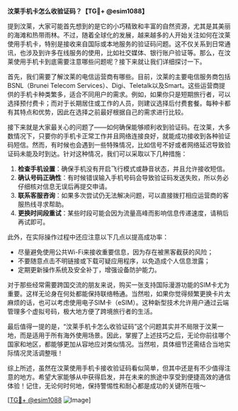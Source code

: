 **汶莱手机卡怎么收验证码？【TG💪+ @esim1088】**

提到汶莱，大家可能首先想到的是它的小巧精致和丰富的自然资源，尤其是其美丽的海滩和热带雨林。不过，随着全球化的发展，越来越多的人开始关注如何在汶莱使用手机卡，特别是接收来自国际或本地服务的验证码问题。这不仅关系到日常通讯，也涉及到许多在线服务的使用，比如社交媒体、银行账户验证等。那么，在汶莱使用手机卡到底需要注意哪些问题呢？接下来就让我们详细探讨一下。

首先，我们需要了解汶莱的电信运营商有哪些。目前，汶莱的主要电信服务商包括BSNL（Brunei Telecom Services）、Digi、Teletalk以及Smart。这些运营商提供的手机卡种类繁多，适合不同用户的需求。例如，如果你只是短期旅行者，可以选择预付费卡；而对于长期居住或工作的人员，则建议选择后付费套餐。每种卡都有其特点和优势，因此在选择之前最好根据自己的需求进行比较。

接下来就是大家最关心的问题了——如何确保能够顺利收到验证码。在汶莱，大多数情况下，只要你的手机卡正常工作并且网络连接良好，就能成功接收到各种验证码短信。然而，有时候也会遇到一些特殊情况，比如信号不好或者网络延迟导致验证码未能及时到达。针对这种情况，我们可以采取以下几种措施：

1. **检查手机设置**：确保手机没有开启飞行模式或静音状态，并且允许接收短信。
2. **确认号码正确性**：有时候错误输入手机号码会导致验证码发送失败，所以务必仔细核对信息无误后再提交申请。
3. **联系客服咨询**：如果多次尝试仍无法解决问题，可以直接拨打相应运营商的客服热线寻求帮助。
4. **更换时间段重试**：某些时段可能会因为流量高峰而影响信息传递速度，请稍后再试即可。

此外，在实际操作过程中还应注意以下几点以提高成功率：
- 尽量避免使用公共Wi-Fi来接收重要信息，因为存在被黑客截获的风险；
- 不要随意点击不明链接或下载可疑应用程序，以免造成个人信息泄露；
- 定期更新操作系统及安全补丁，增强设备防护能力。

对于那些经常需要跨国交流的朋友来说，购买一张支持国际漫游功能的SIM卡尤为重要。这样无论身在何处都能保持联络畅通。当然啦，如果你觉得频繁更换卡片太麻烦的话，也可以考虑使用电子SIM卡（eSIM）。这种新型技术允许用户通过云端管理多个虚拟号码，极大地方便了跨境旅行者的生活。

最后值得一提的是，“汶莱手机卡怎么收验证码”这个问题其实并不局限于汶莱一地，而是适用于所有海外使用场景。因此，掌握了上述技巧之后，无论你前往哪个国家和地区，都能够更加从容地应对类似情况。当然啦，具体细节还需结合当地实际情况灵活调整哦！

综上所述，虽然在汶莱使用手机卡接收验证码看似简单，但其中还是有不少值得注意的地方。希望大家能够从中获得启发，并在未来的旅途中享受到便捷高效的通信体验！记住，无论何时何地，保持警惕性和耐心都是成功的关键所在哦～

[[TG💪+ @esim1088](https://t.me/s/esim1088) ![Image](https://i.postimg.cc/4NQfJmqS/Snipaste-2025-05-13-00-14-12.png)]